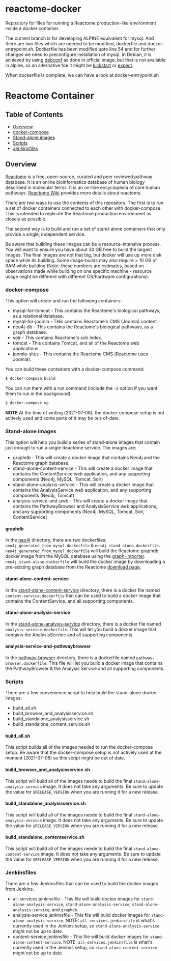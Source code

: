 # reactome-docker
Repository for files for running a Reactome production-like environment inside a docker container.

The current branch is for developing ALPINE equivalent for mysql. And there are two files which are needed to be modified, dockerfile and docker-entrypoint.sh. Dockerfile has been modified upto  line 54 and for further changes we need to preconfigure installation of mysql. In Debian, it is achieved by using [debconf](https://serversforhackers.com/video/installing-mysql-with-debconf) as done in official image, but that is not available in alpine, so an alternative foe it might be [kickstart](https://access.redhat.com/documentation/en-US/Red_Hat_Enterprise_Linux/7/html/Installation_Guide/sect-kickstart-howto.html) or [expect](https://gist.github.com/Mins/4602864).

When dockerfile is complete, we can have a look at docker-entrypoint.sh

# Reactome Container

## Table of Contents

- [Overview](#overview)
- [docker-compose](#docker-compose)
- [Stand-alone images](#Stand-alone-images)
- [Scripts](#scripts)
- [Jenkinsfiles](#jenkinsfiles)

## Overview

[Reactome](http://reactome.org/) is a free, open-source, curated and peer reviewed pathway database. It is an online bioinformatics database of human biology described in molecular terms. It is an on-line encyclopedia of core human pathways. [Reactome Wiki](http://wiki.reactome.org/index.php/Main_Page) provides more details about reactome.

There are two ways to use the contents of this repository. The first is to run a set of docker containers connected to each other with docker-compose. This is intended to replicate the Reactome production environment as closely as possible.

The second way is to build and run a set of stand-alone containers that only provide a single, independent service.

Be aware that building these images can be a resource-intensive process. You will want to ensure you have about 30 GB free to build the largest images. The final images are not that big, but docker will use up more disk space while its building. Some image-builds may also require &gt; 10 GB of RAM while building (Note: these numbers are estimates, based on observations made while building on one specific machine - resource usage might be different with different OS/hardware configurations).

### docker-compose

This option will create and run the following containers:

 - mysql-for-tomcat - This contains the Reactome's biological pathways, as a relational database.
 - mysql-for-joomla - THis contains Reactome's CMS (Joomla) content.
 - neo4j-db -  This contains the Reactome's biological pathways, as a graph database.
 - solr - This contains Reactome's solr index.
 - tomcat - This contains Tomcat, and all of the Reactome web applications.
 - joomla-sites - This contains the Reactome CMS (Reactome uses Joomla).

You can build these containers with a docker-compose command:
```bash
$ docker-compose build
```

You can run them with a run command (include the `-d` option if you want them to run in the background):
```bash
$ docker-compose up
```

**NOTE** At the time of writing (2021-07-08), the docker-compose setup is not actively used and some parts of it may be out-of-date.

### Stand-alone images

This option will help you build a series of stand-alone images that contain just enough to run a single Reactome service. The images are:

 - graphdb - This will create a docker image that contains Neo4j and the Reactome graph database.
 - stand-alone-content-service - This will create a docker image that contains the ContentService web application, and any supporting components (Neo4j, MySQL, Tomcat, Solr)
 - stand-alone-analysis-service - This will create a docker image that contains the AnalysisService web application, and any supporting components (Neo4j, Tomcat)
 - analysis-service-and-pwb - This will create a docker image that contains the PathwayBrowser and AnalysisService web applications, and any supporting components (Neo4j, MySQL, Tomcat, Solr, ContentService)

#### graphdb
In the [neo4j](./neo4j) directory, there are two dockerfiles: `neo4j_generated_from_mysql.dockerfile` & `neo4j_stand-alone.dockerfile`. `neo4j_generated_from_mysql.dockerfile` will build the Reactome graphdb docker image from the MySQL database using the [graph-importer](https://github.com/reactome/graph-importer). `neo4j_stand-alone.dockerfile` will build the docker image by downloading a pre-existing graph database from the Reactome [download page](https://reactome.org/download-data).

#### stand-alone-content-service
In the [stand-alone-content-service](./stand-alone-content-service) directory, there is a docker file named `content-service.dockerfile` that can be used to build a docker image that contains the ContentService, and all supporting components.

#### stand-alone-analysis-service
In the [stand-alone-analysis-service](./stand-alone-analysis-service) directory, there is a docker file named `analysis-service.dockerfile`. This will let you build a docker image that contains the AnalysisService and all supporting components.

#### analysis-service-and-pathwaybrowser
In the [pathway-browser](./pathway-browser) directory, there is a dockerfile named `pathway-browser.dockerfile`. This file will let you build a docker image that contains the PathwayBrowser & the Analysis Service and all supporting components.

### Scripts
There are a few convenience script to help build the stand-alone docker images.

 - build_all.sh
 - build_browser_and_analysisservice.sh
 - build_standalone_analysisservice.sh
 - build_standalone_content_service.sh

#### build_all.sh
This script builds all of the images needed to run the docker-compose setup. Be aware that the docker-compose setup is not actively used at the moment (2021-07-08) so this script might be out of date.

#### build_browser_and_analysisservice.sh
This script will build all of the images neede to build the final `stand-alone-analysis-service` image. It does not take any arguments. Be sure to update the value for `$RELEASE_VERSION` when you are running it for a new release.

#### build_standalone_analysisservice.sh
This script will build all of the images neede to build the final `stand-alone-analysis-service` image. It does not take any arguments. Be sure to update the value for `$RELEASE_VERSION` when you are running it for a new release.

#### build_standalone_contentservice.sh
This script will build all of the images neede to build the final `stand-alone-content-service` image. It does not take any arguments. Be sure to update the value for `$RELEASE_VERSION` when you are running it for a new release.

### Jenkinsfiles
There are a few Jenkinsfiles that can be used to build the docker images from Jenkins.

 - all-services.jenkinsfile - This file will build docker images for `stand-alone-analysis-service`, `stand-alone-analysis-service`, `stand-alone-analysis-service`, and `graphdb`.
 - analysis-service.jenkinsfile - This file will build docker images for `stand-alone-analysis-service`. NOTE: `all-services.jenkinsfile` is what's currently used in the Jenkins setup, so `stand-alone-analysis-service` might not be up to date.
 - content-service.jenkinsfile - This file will build docker images for `stand-alone-content-service`. NOTE: `all-services.jenkinsfile` is what's currently used in the Jenkins setup, so `stand-alone-content-service` might not be up to date.
